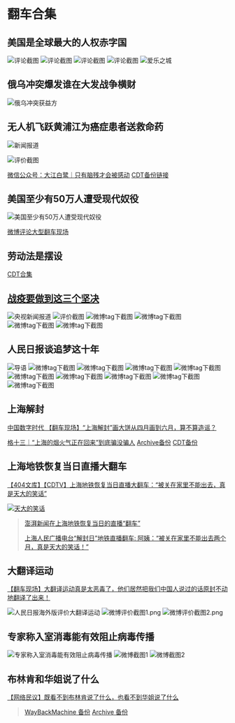 # 翻车合集

## 美国是全球最大的人权赤字国

![评论截图](微博美国是全球最大的人权赤字国-评论截图1.jpg)
![评论截图](微博美国是全球最大的人权赤字国-评论截图2.jpg)
![评论截图](微博美国是全球最大的人权赤字国-评论截图3.jpg)
![评论截图](微博美国是全球最大的人权赤字国-评论截图4.jpg)
![爱乐之城](爱乐之城.jpg)

## 俄乌冲突爆发谁在大发战争横财

![俄乌冲突获益方](俄乌冲突获益方.jpg)

## 无人机飞跃黄浦江为癌症患者送救命药

![新闻报道](无人机飞跃黄浦江为癌症患者送救命药-新闻报道.jpg)

![评价截图](无人机飞跃黄浦江为癌症患者送救命药-评价截图1.jpg)

[微信公众号：大江白鹭｜只有脑残才会被感动](https://mp.weixin.qq.com/s/xcUsaGUGzsjssWQxOjsLzA) [CDT备份链接](https://chinadigitaltimes.net/chinese/680683.html)

## 美国至少有50万人遭受现代奴役

![美国至少有50万人遭受现代奴役](美国至少有50万人遭受现代奴役.jpg)

[微博评论大型翻车现场](https://chinadigitaltimes.net/chinese/667336.html)

## 劳动法是摆设

[CDT合集](https://chinadigitaltimes.net/chinese/675875.html)

## [战疫要做到这三个坚决](https://chinadigitaltimes.net/chinese/680845.html)

![央视新闻报道](央视新闻-战疫要做到这三个坚决.png)
![评价截图](战疫要做到这三个坚决-评价截图.png)
![微博tag下截图](战疫要做到这三个坚决-微博tag下截图1.png)
![微博tag下截图](战疫要做到这三个坚决-微博tag下截图2.png)
![微博tag下截图](战疫要做到这三个坚决-微博tag下截图3.png)
![微博tag下截图](战疫要做到这三个坚决-微博tag下截图4.png)

## 人民日报谈追梦这十年

![导语](人民日报谈追梦这十年-导语.png)
![微博tag下截图](人民日报谈追梦这十年-微博tag下截图1.png)
![微博tag下截图](人民日报谈追梦这十年-微博tag下截图2.png)
![微博tag下截图](人民日报谈追梦这十年-微博tag下截图3.png)
![微博tag下截图](人民日报谈追梦这十年-微博tag下截图4.png)
![微博tag下截图](人民日报谈追梦这十年-微博tag下截图4.png)
![微博tag下截图](人民日报谈追梦这十年-微博tag下截图5.png)
![微博tag下截图](人民日报谈追梦这十年-微博tag下截图6.png)
![微博tag下截图](人民日报谈追梦这十年-微博tag下截图7.png)
![微博tag下截图](人民日报谈追梦这十年-微博tag下截图8.png)

## 上海解封

[中国数字时代 【翻车现场】“上海解封”画大饼从四月画到六月，算不算造谣？](https://chinadigitaltimes.net/chinese/681454.html)

[格十三｜“上海的烟火气正在回来”到底骗没骗人](https://mp.weixin.qq.com/s/eBrYAkgDi_8L3bTjbhfgRA) [Archive备份](https://archive.ph/OnY5o) [CDT备份](https://chinadigitaltimes.net/chinese/681452.html)

## 上海地铁恢复当日直播大翻车

[【404文库】【CDTV】上海地铁恢复当日直播大翻车：“被关在家里不能出去，真是天大的笑话”](https://chinadigitaltimes.net/chinese/681854.html)

[![天大的笑话](天大的笑话.webp)](https://chinadigitaltimes.net/chinese/681842.html)

>[澎湃新闻在上海地铁恢复当日的直播“翻车”](https://www.youtube.com/watch?v=rCshoPoPpQY)
>
>[上海人民广播电台“解封日”地铁直播翻车: 阿姨：“被关在家里不能出去两个月，真是天大的笑话！”](https://www.youtube.com/watch?v=MIZM9D62S3Y)

## 大翻译运动

[【翻车现场】大翻译运动真是太恶毒了，他们居然把我们中国人说过的话原封不动地翻译了出来！](https://chinadigitaltimes.net/chinese/678892.html)

![人民日报海外版评价大翻译运动](人民日报海外版评价大翻译运动.png)
![微博评价截图1.png](人民日报海外版评价大翻译运动_微博评价截图1.png)
![微博评价截图2.png](人民日报海外版评价大翻译运动_微博评价截图2.png)

## 专家称入室消毒能有效阻止病毒传播

![专家称入室消毒能有效阻止病毒传播](专家称入室消毒能有效阻止病毒传播.jpeg)
![微博截图1](专家称入室消毒能有效阻止病毒传播_微博截图1.jpeg)
![微博截图2](专家称入室消毒能有效阻止病毒传播_微博截图2.jpeg)

## 布林肯和华姐说了什么

[【网络民议】既看不到布林肯说了什么，也看不到华姐说了什么](https://chinadigitaltimes.net/chinese/682303.html)

> [WayBackMachine 备份](https://web.archive.org/web/*/https://www.zhihu.com/question/534920986) [Archive 备份](https://archive.ph/https://www.zhihu.com/question/534920986)
